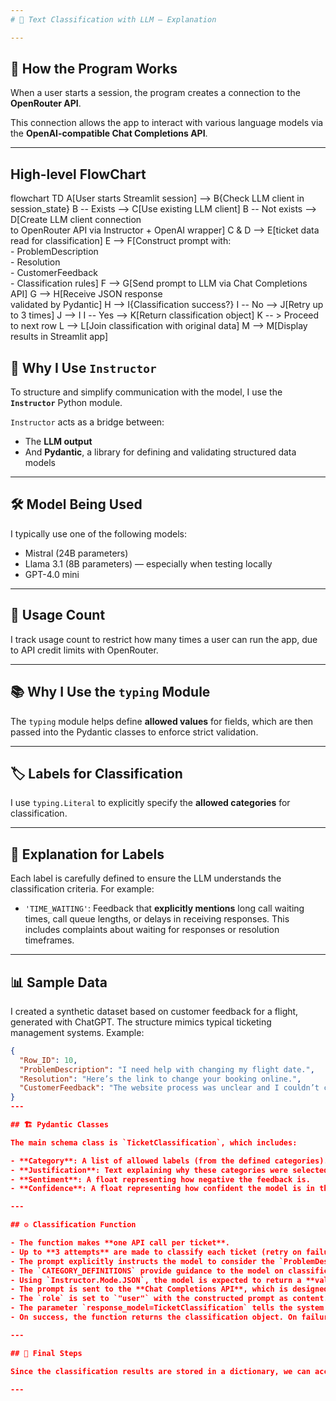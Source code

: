 ```yaml
---
# 🧠 Text Classification with LLM — Explanation

---
```


## 🔧 How the Program Works

When a user starts a session, the program creates a connection to the **OpenRouter API**.

This connection allows the app to interact with various language models via the **OpenAI-compatible Chat Completions API**.

---

## High-level FlowChart

flowchart TD
    A[User starts Streamlit session] --> B{Check LLM client in session_state}
    B -- Exists --> C[Use existing LLM client]
    B -- Not exists --> D[Create LLM client connection<br>to OpenRouter API via Instructor + OpenAI wrapper]
    C & D --> E[ticket data read for classification]
    E --> F[Construct prompt with:<br>- ProblemDescription<br>- Resolution<br>- CustomerFeedback<br>- Classification rules]
    F --> G[Send prompt to LLM via Chat Completions API]
    G --> H[Receive JSON response<br>validated by Pydantic]
    H --> I{Classification success?}
    I -- No --> J[Retry up to 3 times]
    J --> I
    I -- Yes --> K[Return classification object]
    K -- > Proceed to next row
    L --> L[Join classification with original data]
    M --> M[Display results in Streamlit app]




## 🧩 Why I Use `Instructor`

To structure and simplify communication with the model, I use the **`Instructor`** Python module.

`Instructor` acts as a bridge between:

- The **LLM output**  
- And **Pydantic**, a library for defining and validating structured data models

---

## 🛠 Model Being Used

I typically use one of the following models:

- Mistral (24B parameters)  
- Llama 3.1 (8B parameters) — especially when testing locally  
- GPT-4.0 mini  

---

## 🔢 Usage Count

I track usage count to restrict how many times a user can run the app, due to API credit limits with OpenRouter.

---

## 📚 Why I Use the `typing` Module

The `typing` module helps define **allowed values** for fields, which are then passed into the Pydantic classes to enforce strict validation.

---

## 🏷 Labels for Classification

I use `typing.Literal` to explicitly specify the **allowed categories** for classification.

---

## 📝 Explanation for Labels

Each label is carefully defined to ensure the LLM understands the classification criteria. For example:

- `'TIME_WAITING'`: Feedback that **explicitly mentions** long call waiting times, call queue lengths, or delays in receiving responses. This includes complaints about waiting for responses or resolution timeframes.

---

## 📊 Sample Data

I created a synthetic dataset based on customer feedback for a flight, generated with ChatGPT. The structure mimics typical ticketing management systems. Example:

```json
{
  "Row_ID": 10,
  "ProblemDescription": "I need help with changing my flight date.",
  "Resolution": "Here’s the link to change your booking online.",
  "CustomerFeedback": "The website process was unclear and I couldn’t change my flight."
}
---

## 🏗 Pydantic Classes

The main schema class is `TicketClassification`, which includes:

- **Category**: A list of allowed labels (from the defined categories). Converted to a `List` to allow multiple selections and marked as required using `Field()`.  
- **Justification**: Text explaining why these categories were selected.  
- **Sentiment**: A float representing how negative the feedback is.  
- **Confidence**: A float representing how confident the model is in the classification.

---

## ⚙️ Classification Function

- The function makes **one API call per ticket**.  
- Up to **3 attempts** are made to classify each ticket (retry on failure).  
- The prompt explicitly instructs the model to consider the `ProblemDescription` and `Resolution` fields but to focus primarily on the `CustomerFeedback`.  
- The `CATEGORY_DEFINITIONS` provide guidance to the model on classification criteria.  
- Using `Instructor.Mode.JSON`, the model is expected to return a **valid JSON** matching the `TicketClassification` schema.  
- The prompt is sent to the **Chat Completions API**, which is designed for conversational interactions where the user sends a message, and the model responds accordingly.  
- The `role` is set to `"user"` with the constructed prompt as content.  
- The parameter `response_model=TicketClassification` tells the system to **validate and parse the response against the Pydantic model**.  
- On success, the function returns the classification object. On failure after 3 attempts, it returns a default object noting the failure.

---

## 🚀 Final Steps

Since the classification results are stored in a dictionary, we can access the classification and `Row_ID` and then join this back to the original dataframe to display the complete information in the Streamlit app.

---
